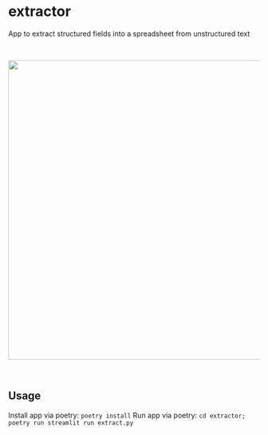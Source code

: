 # extractor
App to extract structured fields into a spreadsheet from unstructured text

&nbsp;

<div align="center">
    <img src="extractor.gif" width="600" align="center"/>
</div>

&nbsp;

## Usage
Install app via poetry: `poetry install`
Run app via poetry: `cd extractor; poetry run streamlit run extract.py`
